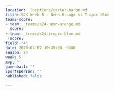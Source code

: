 ```yaml
---
location: _locations/carter-baron.md
title: S24 Week 5 - Neon Orange vs Tropic Blue
teams-score:
- team: _teams/s24-neon-orange.md
  score: 
- team: _teams/s24-tropic-blue.md
  score: 
field: "4"
date: 2023-04-02 10:45:00 -0400
season: 24
week: 5
mvp: ''
game-ball: ''
sportsperson: ''
published: false

---
```

